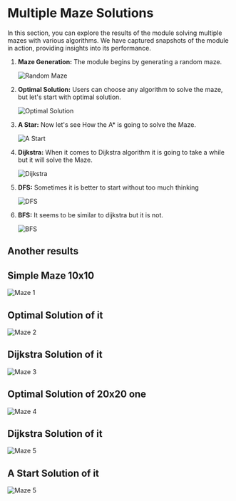 # Multiple Maze Solutions

In this section, you can explore the results of the module solving multiple mazes with various algorithms. We have captured snapshots of the module in action, providing insights into its performance.

1. **Maze Generation:**
   The module begins by generating a random maze.

   ![Random Maze](../results/Maze.png)

2. **Optimal Solution:**
   Users can choose any algorithm to solve the maze, but let's start with optimal solution.

   ![Optimal Solution](../results/Optimal_Path.gif)

3. **A Star:**
   Now let's see How the A* is going to solve the Maze.

   ![A Start](../results/A_Star.gif)

4. **Dijkstra:**
   When it comes to Dijkstra algorithm it is going to take a while but it will solve the Maze.

   ![Dijkstra](../results/Dijkstra.gif)

5. **DFS:**
   Sometimes it is better to start without too much thinking

   ![DFS](../results/DFS.gif)

6. **BFS:**
   It seems to be similar to dijkstra but it is not.

   ![BFS](../results/BFS.gif)

## Another results


## Simple Maze 10x10
![Maze 1](../results/00.png)

## Optimal Solution of it
![Maze 2](../results/01.png)

## Dijkstra Solution of it
![Maze 3](../results/02.png)

## Optimal Solution of 20x20 one
![Maze 4](../results/03.png)

## Dijkstra Solution of it
![Maze 5](../results/04.png)

## A Start Solution of it
![Maze 5](../results/05.png)
